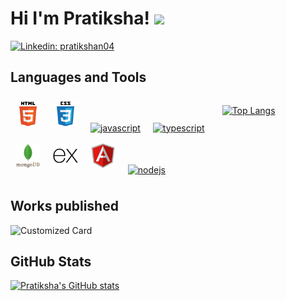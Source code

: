 <h1>Hi I'm Pratiksha! <img
src="https://github.com/blackcater/blackcater/raw/main/images/Hi.gif" height="32" /></h1>

[![Linkedin: pratikshan04](https://img.shields.io/badge/-pratikshan04-blue?style=flat-square&logo=Linkedin&logoColor=white&link=https://www.linkedin.com/in/pratikshan04/)](https://www.linkedin.com/in/pratikshan04/)

## Languages and Tools

<style>
    @media only screen and (min-width: 720px) {
        .tools {
            display: flex;
        }
    }
    .tools-icons {
        margin-right: 20px;
    }
    .tools-icons a img {
        vertical-align:down;
        margin:8px;
    }
</style>

<div class="tools">
<div class="tools-icons">
<a href="https://www.w3.org/html/" target="_blank"><img src="https://raw.githubusercontent.com/devicons/devicon/master/icons/html5/html5-original-wordmark.svg" height="40" alt="html5"/></a>
<a href="https://www.w3.org/Style/CSS/Overview.en.html" target="_blank"><img src="https://raw.githubusercontent.com/devicons/devicon/master/icons/css3/css3-original-wordmark.svg" alt="css3" height="40"/></a>
<a href="https://developer.mozilla.org/en-US/docs/Web/JavaScript" target="_blank"><img src="https://github.com/blackcater/blackcater/raw/main/images/logo-javascript.svg" height="40" alt="javascript"/></a>
<a href="https://www.typescriptlang.org/" target="_blank"><img src="https://github.com/blackcater/blackcater/raw/main/images/logo-typescript.svg" height="40" alt="typescript"/></a>
<br/>
<a href="https://www.mongodb.com/" target="_blank"><img src="https://raw.githubusercontent.com/devicons/devicon/master/icons/mongodb/mongodb-original-wordmark.svg" alt="mongodb" height="40"/></a>
<a href="https://expressjs.com/" target="_blank"><img src="https://raw.githubusercontent.com/devicons/devicon/master/icons/express/express-original.svg" alt="mongodb" height="40"/></a>
<a href="https://angular.io/" target="_blank"><img src="https://raw.githubusercontent.com/devicons/devicon/master/icons/angularjs/angularjs-original.svg" alt="mongodb" height="40"/></a>
<a href="https://nodejs.org/en/" target="_blank"><img src="https://github.com/blackcater/blackcater/raw/main/images/logo-nodejs.svg" height="40" alt="nodejs"/></a>
</div>
<div class="tools-right">
    
[![Top Langs](https://github-readme-stats.vercel.app/api/top-langs/?username=pratikshan04&layout=compact)](https://github.com/pratikshan04/github-readme-stats)

</div>
</div>

## Works published

![Customized Card](https://github-readme-stats.vercel.app/api/pin?username=pratikshan04&repo=frontend-designs&title_color=fff&icon_color=f9f9f9&text_color=9f9f9f&bg_color=151515)

## GitHub Stats

[![Pratiksha's GitHub stats](https://github-readme-stats.vercel.app/api?username=pratikshan04&bg_color=30,e96443,904e95&title_color=fff&text_color=fff)](https://github.com/pratikshan04/github-readme-stats)
